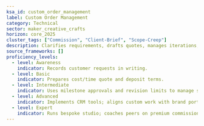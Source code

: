 ```yaml
---
ksa_id: custom_order_management
label: Custom Order Management
category: Technical
sector: maker_creative_crafts
horizon: core_2025
cluster_tags: ["Commission", "Client-Brief", "Scope-Creep"]
description: Clarifies requirements, drafts quotes, manages iterations, and delivers bespoke craft pieces on time and budget.
source_frameworks: []
proficiency_levels:
  - level: Awareness
    indicator: Records customer requests in writing.
  - level: Basic
    indicator: Prepares cost/time quote and deposit terms.
  - level: Intermediate
    indicator: Uses milestone approvals and revision limits to manage scope.
  - level: Advanced
    indicator: Implements CRM tools; aligns custom work with brand portfolio.
  - level: Expert
    indicator: Runs bespoke studio; coaches peers on premium commissions.
---
```

